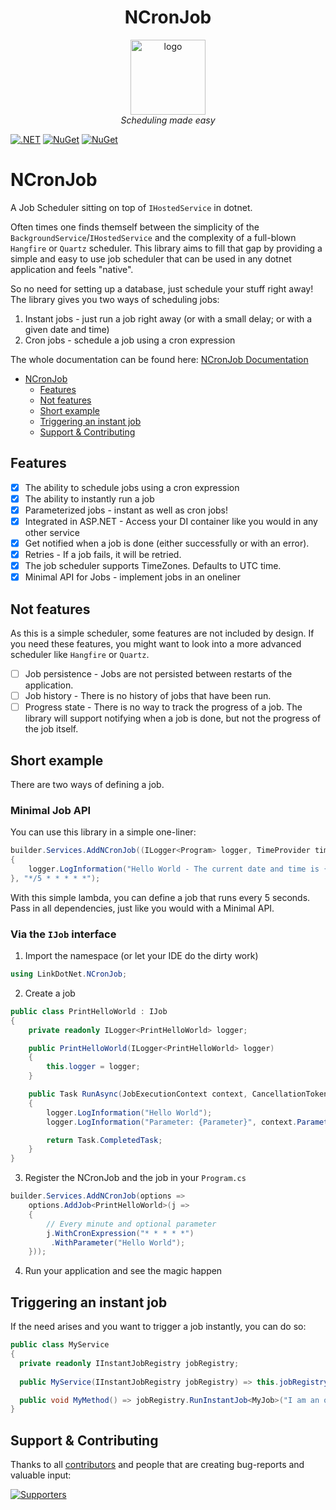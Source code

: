 <h1 align="center">NCronJob</h1>

<p align="center">
  <img src="assets/logo_small.png" alt="logo" width="120px" height="120px"/>
  <br>
  <em>Scheduling made easy</em>
  <br>
</p>

[![.NET](https://github.com/linkdotnet/NCronJob/actions/workflows/dotnet.yml/badge.svg)](https://github.com/linkdotnet/NCronJob/actions/workflows/dotnet.yml)
[![NuGet](https://img.shields.io/nuget/dt/LinkDotNet.NCronJob.svg)](https://www.nuget.org/packages/LinkDotNet.NCronJob)
[![NuGet](https://img.shields.io/nuget/vpre/LinkDotNet.NCronJob.svg)](https://www.nuget.org/packages/LinkDotNet.NCronJob)

# NCronJob

A Job Scheduler sitting on top of `IHostedService` in dotnet.

Often times one finds themself between the simplicity of the `BackgroundService`/`IHostedService` and the complexity of
a full-blown `Hangfire` or `Quartz` scheduler.
This library aims to fill that gap by providing a simple and easy to use job scheduler that can be used in any dotnet
application and feels "native".

So no need for setting up a database, just schedule your stuff right away! The library gives you two ways of scheduling
jobs:

1. Instant jobs - just run a job right away (or with a small delay; or with a given date and time)
2. Cron jobs - schedule a job using a cron expression

The whole documentation can be found here: [NCronJob Documentation](https://linkdotnet.github.io/NCronJob/)

- [NCronJob](#ncronjob)
  - [Features](#features)
  - [Not features](#not-features)
  - [Short example](#short-example)
  - [Triggering an instant job](#triggering-an-instant-job)
  - [Support \& Contributing](#support--contributing)


## Features

- [x] The ability to schedule jobs using a cron expression
- [x] The ability to instantly run a job
- [x] Parameterized jobs - instant as well as cron jobs!
- [x] Integrated in ASP.NET - Access your DI container like you would in any other service
- [x] Get notified when a job is done (either successfully or with an error).
- [x] Retries - If a job fails, it will be retried.
- [x] The job scheduler supports TimeZones. Defaults to UTC time.
- [x] Minimal API for Jobs - implement jobs in an oneliner

## Not features

As this is a simple scheduler, some features are not included by design. If you need these features, you might want to
look into a more advanced scheduler like `Hangfire` or `Quartz`.

- [ ] Job persistence - Jobs are not persisted between restarts of the application.
- [ ] Job history - There is no history of jobs that have been run.
- [ ] Progress state - There is no way to track the progress of a job. The library will support notifying when a job is
  done, but not the progress of the job itself.

## Short example

There are two ways of defining a job.

### Minimal Job API
You can use this library in a simple one-liner:
```csharp
builder.Services.AddNCronJob((ILogger<Program> logger, TimeProvider timeProvider) =>
{
    logger.LogInformation("Hello World - The current date and time is {Time}", timeProvider.GetLocalNow());
}, "*/5 * * * * *");
```

With this simple lambda, you can define a job that runs every 5 seconds. Pass in all dependencies, just like you would with a Minimal API.

### Via the `IJob` interface

1. Import the namespace (or let your IDE do the dirty work)

```csharp
using LinkDotNet.NCronJob;
```

2. Create a job

```csharp
public class PrintHelloWorld : IJob
{
    private readonly ILogger<PrintHelloWorld> logger;

    public PrintHelloWorld(ILogger<PrintHelloWorld> logger)
    {
        this.logger = logger;
    }

    public Task RunAsync(JobExecutionContext context, CancellationToken token)
    {
        logger.LogInformation("Hello World");
        logger.LogInformation("Parameter: {Parameter}", context.Parameter);

        return Task.CompletedTask;
    }
}
```

3. Register the NCronJob and the job in your `Program.cs`

```csharp
builder.Services.AddNCronJob(options =>
    options.AddJob<PrintHelloWorld>(j => 
    {
        // Every minute and optional parameter
        j.WithCronExpression("* * * * *")
         .WithParameter("Hello World");
    }));
```

4. Run your application and see the magic happen

## Triggering an instant job

If the need arises and you want to trigger a job instantly, you can do so:

```csharp
public class MyService
{
  private readonly IInstantJobRegistry jobRegistry;
  
  public MyService(IInstantJobRegistry jobRegistry) => this.jobRegistry = jobRegistry;

  public void MyMethod() => jobRegistry.RunInstantJob<MyJob>("I am an optional parameter");
}
```

## Support & Contributing

Thanks to all [contributors](https://github.com/linkdotnet/NCronJob/graphs/contributors) and people that are creating
bug-reports and valuable input:

<a href="https://github.com/linkdotnet/NCronJob/graphs/contributors">
  <img src="https://contrib.rocks/image?repo=linkdotnet/NCronJob" alt="Supporters" />
</a>
